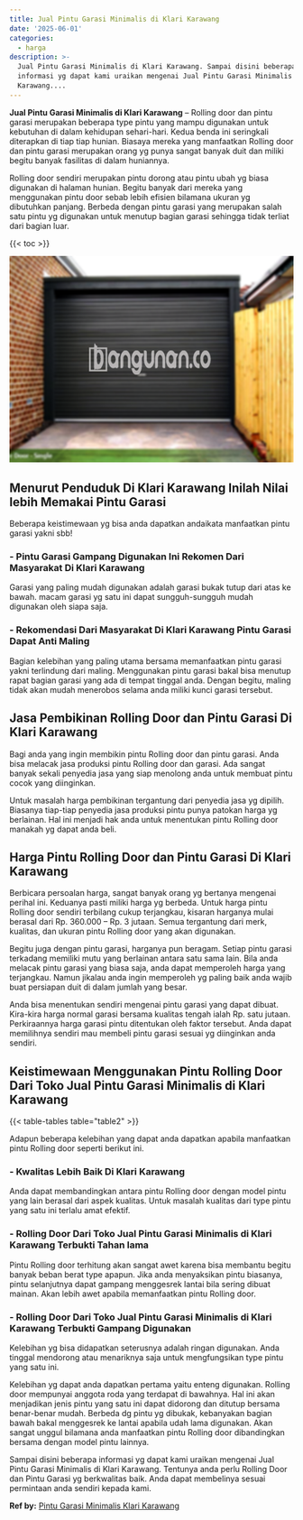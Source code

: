 ```yaml
---
title: Jual Pintu Garasi Minimalis di Klari Karawang
date: '2025-06-01'
categories:
  - harga
description: >-
  Jual Pintu Garasi Minimalis di Klari Karawang. Sampai disini beberapa
  informasi yg dapat kami uraikan mengenai Jual Pintu Garasi Minimalis di Klari
  Karawang....
---
```


**Jual Pintu Garasi Minimalis di Klari Karawang** – Rolling door dan pintu garasi merupakan beberapa type pintu yang mampu digunakan untuk kebutuhan di dalam kehidupan sehari-hari. Kedua benda ini seringkali diterapkan di tiap tiap hunian. Biasaya mereka yang manfaatkan Rolling door dan pintu garasi merupakan orang yg punya sangat banyak duit dan miliki begitu banyak fasilitas di dalam huniannya.

Rolling door sendiri merupakan pintu dorong atau pintu ubah yg biasa digunakan di halaman hunian. Begitu banyak dari mereka yang menggunakan pintu door sebab lebih efisien bilamana ukuran yg dibutuhkan panjang. Berbeda dengan pintu garasi yang merupakan salah satu pintu yg digunakan untuk menutup bagian garasi sehingga tidak terliat dari bagian luar.

{{< toc >}}

![Jual Pintu Garasi Minimalis di Klari Karawang](/images/pintu-garasi-05.png)

## Menurut Penduduk Di Klari Karawang Inilah Nilai lebih Memakai Pintu Garasi

Beberapa keistimewaan yg bisa anda dapatkan andaikata manfaatkan pintu garasi yakni sbb!

### \- Pintu Garasi Gampang Digunakan Ini Rekomen Dari Masyarakat Di Klari Karawang

Garasi yang paling mudah digunakan adalah garasi bukak tutup dari atas ke bawah. macam garasi yg satu ini dapat sungguh-sungguh mudah digunakan oleh siapa saja.

### \- Rekomendasi Dari Masyarakat Di Klari Karawang Pintu Garasi Dapat Anti Maling

Bagian kelebihan yang paling utama bersama memanfaatkan pintu garasi yakni terlindung dari maling. Menggunakan pintu garasi bakal bisa menutup rapat bagian garasi yang ada di tempat tinggal anda. Dengan begitu, maling tidak akan mudah menerobos selama anda miliki kunci garasi tersebut.

## Jasa Pembikinan Rolling Door dan Pintu Garasi Di Klari Karawang

Bagi anda yang ingin membikin pintu Rolling door dan pintu garasi. Anda bisa melacak jasa produksi pintu Rolling door dan garasi. Ada sangat banyak sekali penyedia jasa yang siap menolong anda untuk membuat pintu cocok yang diinginkan.

Untuk masalah harga pembikinan tergantung dari penyedia jasa yg dipilih. Biasanya tiap-tiap penyedia jasa produksi pintu punya patokan harga yg berlainan. Hal ini menjadi hak anda untuk menentukan pintu Rolling door manakah yg dapat anda beli.

## Harga Pintu Rolling Door dan Pintu Garasi Di Klari Karawang

Berbicara persoalan harga, sangat banyak orang yg bertanya mengenai perihal ini. Keduanya pasti miliki harga yg berbeda. Untuk harga pintu Rolling door sendiri terbilang cukup terjangkau, kisaran harganya mulai berasal dari Rp. 360.000 – Rp. 3 jutaan. Semua tergantung dari merk, kualitas, dan ukuran pintu Rolling door yang akan digunakan.

Begitu juga dengan pintu garasi, harganya pun beragam. Setiap pintu garasi terkadang memiliki mutu yang berlainan antara satu sama lain. Bila anda melacak pintu garasi yang biasa saja, anda dapat memperoleh harga yang terjangkau. Namun jikalau anda ingin memperoleh yg paling baik anda wajib buat persiapan duit di dalam jumlah yang besar.

Anda bisa menentukan sendiri mengenai pintu garasi yang dapat dibuat. Kira-kira harga normal garasi bersama kualitas tengah ialah Rp. satu jutaan. Perkiraannya harga garasi pintu ditentukan oleh faktor tersebut. Anda dapat memilihnya sendiri mau membeli pintu garasi sesuai yg diinginkan anda sendiri.

## Keistimewaan Menggunakan Pintu Rolling Door Dari Toko Jual Pintu Garasi Minimalis di Klari Karawang

{{< table-tables table="table2" >}}

Adapun beberapa kelebihan yang dapat anda dapatkan apabila manfaatkan pintu Rolling door seperti berikut ini.

### \- Kwalitas Lebih Baik Di Klari Karawang

Anda dapat membandingkan antara pintu Rolling door dengan model pintu yang lain berasal dari aspek kualitas. Untuk masalah kualitas dari type pintu yang satu ini terlalu amat efektif.

### \- Rolling Door Dari Toko Jual Pintu Garasi Minimalis di Klari Karawang Terbukti Tahan lama

Pintu Rolling door terhitung akan sangat awet karena bisa membantu begitu banyak beban berat type apapun. Jika anda menyaksikan pintu biasanya, pintu selanjutnya dapat gampang menggesrek lantai bila sering dibuat mainan. Akan lebih awet apabila memanfaatkan pintu Rolling door.

### \- Rolling Door Dari Toko Jual Pintu Garasi Minimalis di Klari Karawang Terbukti Gampang Digunakan

Kelebihan yg bisa didapatkan seterusnya adalah ringan digunakan. Anda tinggal mendorong atau menariknya saja untuk mengfungsikan type pintu yang satu ini.

Kelebihan yg dapat anda dapatkan pertama yaitu enteng digunakan. Rolling door mempunyai anggota roda yang terdapat di bawahnya. Hal ini akan menjadikan jenis pintu yang satu ini dapat didorong dan ditutup bersama benar-benar mudah. Berbeda dg pintu yg dibukak, kebanyakan bagian bawah bakal menggesrek ke lantai apabila udah lama digunakan. Akan sangat unggul bilamana anda manfaatkan pintu Rolling door dibandingkan bersama dengan model pintu lainnya.

Sampai disini beberapa informasi yg dapat kami uraikan mengenai Jual Pintu Garasi Minimalis di Klari Karawang. Tentunya anda perlu Rolling Door dan Pintu Garasi yg berkwalitas baik. Anda dapat membelinya sesuai permintaan anda sendiri kepada kami.

**Ref by:** [Pintu Garasi Minimalis Klari Karawang](https://id.wikipedia.org/wiki/Pintu)

